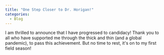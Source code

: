 ```yaml
---
title: "One Step Closer to Dr. Horigan!"
categories:
  - Blog
---
```


I am thrilled to announce that I have progressed to candidacy! Thank you to all who have supported me through the thick and thin (and a global pandemic), to pass this achievement. But no time to rest, it's on to my first field season!


